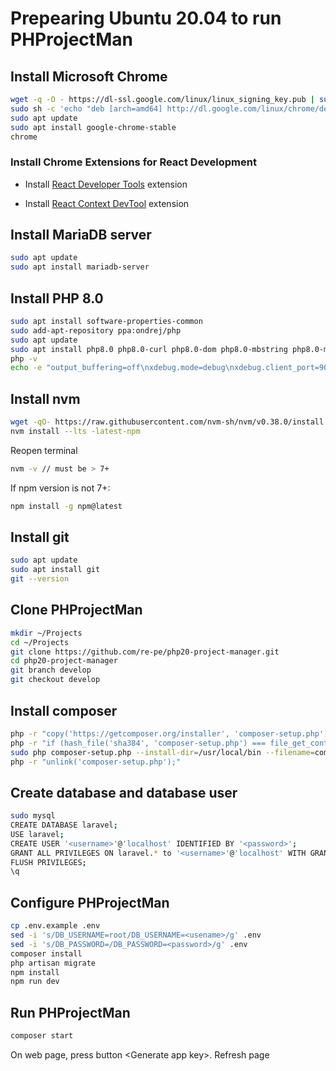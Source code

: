 # Prepearing Ubuntu 20.04 to run PHProjectMan

## Install Microsoft Chrome

```bash
wget -q -O - https://dl-ssl.google.com/linux/linux_signing_key.pub | sudo apt-key add - 
sudo sh -c 'echo "deb [arch=amd64] http://dl.google.com/linux/chrome/deb/ stable main" >> /etc/apt/sources.list.d/google-chrome.list'
sudo apt update
sudo apt install google-chrome-stable
chrome
```

### Install Chrome Extensions for React Development

- Install [React Developer Tools](https://chrome.google.com/webstore/detail/react-developer-tools/fmkadmapgofadopljbjfkapdkoienihi) extension

- Install [React Context DevTool](https://chrome.google.com/webstore/detail/react-context-devtool/oddhnidmicpefilikhgeagedibnefkcf) extension

## Install MariaDB server

```bash
sudo apt update
sudo apt install mariadb-server
```

## Install PHP 8.0

```bash
sudo apt install software-properties-common
sudo add-apt-repository ppa:ondrej/php
sudo apt update
sudo apt install php8.0 php8.0-curl php8.0-dom php8.0-mbstring php8.0-mysql php8.0-xdebug
php -v
echo -e "output_buffering=off\nxdebug.mode=debug\nxdebug.client_port=9003\nxdebug.client_host=127.0.0.1\nxdebug.start_with_request=yes\nxdebug.discover_client_host=0\nxdebug.idekey=VSCODE\nxdebug.show_error_trace = 1\nxdebug.max_nesting_level=250\nxdebug.var_display_max_depth=10\nxdebug.log=/tmp/xdebug.log\nxdebug.log_level=0" | sudo tee -a /etc/php/8.0/mods-available/xdebug.ini
```

## Install nvm

```bash
wget -qO- https://raw.githubusercontent.com/nvm-sh/nvm/v0.38.0/install.sh | bash
nvm install --lts -latest-npm
```

Reopen terminal

```bash
nvm -v // must be > 7+
```

If npm version is not 7+:

```bash
npm install -g npm@latest
```

## Install git

```bash
sudo apt update
sudo apt install git
git --version
```

## Clone PHProjectMan

```bash
mkdir ~/Projects
cd ~/Projects
git clone https://github.com/re-pe/php20-project-manager.git
cd php20-project-manager
git branch develop
git checkout develop
```

## Install composer

```bash
php -r "copy('https://getcomposer.org/installer', 'composer-setup.php');"
php -r "if (hash_file('sha384', 'composer-setup.php') === file_get_contents ('https://composer.github.io/installer.sig')) { echo 'Installer verified'; } else { echo 'Installer corrupt'; unlink('composer-setup.php'); } echo PHP_EOL;"
sudo php composer-setup.php --install-dir=/usr/local/bin --filename=composer
php -r "unlink('composer-setup.php');"
```

## Create database and database user

```bash
sudo mysql
CREATE DATABASE laravel;
USE laravel;
CREATE USER '<username>'@'localhost' IDENTIFIED BY '<password>';
GRANT ALL PRIVILEGES ON laravel.* to '<username>'@'localhost' WITH GRANT OPTION;
FLUSH PRIVILEGES;
\q
```

## Configure PHProjectMan

```bash
cp .env.example .env
sed -i 's/DB_USERNAME=root/DB_USERNAME=<usename>/g' .env
sed -i 's/DB_PASSWORD=/DB_PASSWORD=<password>/g' .env
composer install
php artisan migrate
npm install
npm run dev
```

## Run PHProjectMan

```bash
composer start
```

On web page, press button \<Generate app key>. Refresh page
